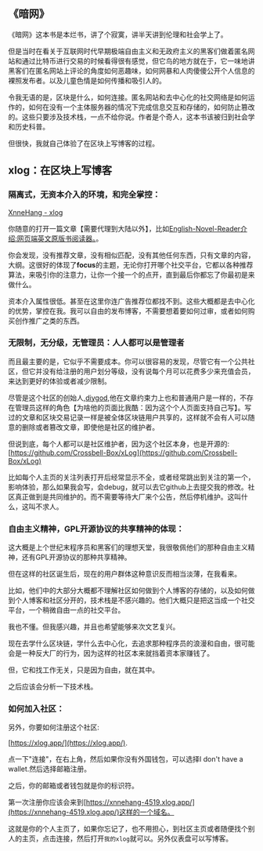 ## 《暗网》

《暗网》这本书是本烂书，讲了个寂寞，讲半天讲到伦理和社会学上了。<br>

但是当时在看关于互联网时代早期极端自由主义和无政府主义的黑客们做着匿名网站和通过比特币进行交易的时候看得很有感觉，但它鸟的地方就在于，它一味地讲黑客们在匿名网站上评论的角度如何恶趣味，如何网暴和人肉傻傻公开个人信息的裸照发布者。以及儿童色情是如何传播和吸引人的。<br>

令我无语的是，区块是什么，如何连接。匿名网站和去中心化的社交网络是如何运作的，如何在没有一个主体服务器的情况下完成信息交互和存储的，如何防止篡改的。这些只要涉及技术栈，一点不给你说。作者是个奇人，这本书该被归到社会学和历史科普。<br>

但很快，我就自己体验了在区块上写博客的过程。<br>

## xlog：在区块上写博客

### 隔离式，无资本介入的环境，和完全掌控：

[XnneHang - xlog](https://xnnehang-4519.xlog.app/) <br>

你随意的打开一篇文章【需要代理到大陆以外】，比如[English-Novel-Reader介绍:网页端英文原版书阅读器。](https://xnnehang-4519.xlog.app/English-Novel-Reader-jie-shao--wang-ye-duan-ying-wen-yuan-ban-shu-yue-du-qi-)。<br>

你会发现，没有推荐文章，没有相似匹配，没有其他任何东西，只有文章的内容，大纲。这很好的体现了**focus**的主题，无论你打开哪个社交平台，它都以各种推荐算法，来吸引你的注意力，让你一个接一个的点开，直到最后你都忘了你最初是来做什么。 <br>

资本介入属性很低。甚至在这里你连广告推荐位都找不到。这些大概都是去中心化的优势，掌控在我。我可以自由的发布博客，不需要想着要如何过审，或者如何购买创作推广之类的东西。 <br>

### 无限制，无分级，无管理员：人人都可以是管理者

而且最主要的是，它似乎不需要成本。你可以很容易的发现，尽管它有一个公共社区，但它并没有给注册的用户划分等级，没有说每个月可以花费多少来充值会员，来达到更好的体验或者减少限制。 <br>

尽管是这个社区的创始人,[diygod](https://diygod.cc/),他在文章约束力上也和普通用户是一样的，不存在管理员这样的角色【为啥他的页面比我酷：因为这个个人页面支持自己写】。写过的文章和区块交易记录一样是被全体区块链用户共享的，这样就不会有人可以随意的删除或者篡改文章，即使他是社区的维护者。 <br>

但说到底，每个人都可以是社区维护者，因为这个社区本身，也是开源的:[https://github.com/Crossbell-Box/xLog](https://github.com/Crossbell-Box/xLog)<br>

比如每个人主页的关注列表打开后经常显示不全，或者经常跳出到关注的第一个，影响体验，那么如果我会写，会debug，就可以去它github上去提交我的修改。社区真正做到是共同维护的。而不需要等待大厂来个公告，然后停机维护。这叫什么，这叫不求人。 <br>

### 自由主义精神，GPL开源协议的共享精神的体现：

这大概是上个世纪末程序员和黑客们的理想天堂，我很敬佩他们的那种自由主义精神，还有GPL开源协议的那种共享精神。<br>

但在这样的社区诞生后，现在的用户群体这种意识反而相当淡薄，在我看来。 <br>

比如，他们中的大部分大概都不理解社区如何做到个人博客的存储的，以及如何做到个人博客和社区分开的，技术栈是不感兴趣的。他们大概只是把这当成一个社交平台，一个稍微自由一点的社交平台。 <br>

我也不懂。但我感兴趣，并且也希望能够来次文艺复兴。 <br>

现在去学什么区块链，学什么去中心化，去追求那种程序员的浪漫和自由，很可能会是一种反大厂的行为，因为这样的社区本来就挡着资本家赚钱了。<br>

但，它和找工作无关，只是因为自由，就在其中。 <br>

之后应该会分析一下技术栈。 <br>

### 如何加入社区：  

另外，你要如何注册这个社区: <br>

[https://xlog.app/](https://xlog.app/). <br>

点一下"连接"，在右上角，然后如果你没有外国钱包，可以选择I don't have a wallet.然后选择邮箱注册。 <br>

之后，你的邮箱或者钱包就是你的标识符。 <br>

第一次注册你应该会来到[https://xnnehang-4519.xlog.app/](https://xnnehang-4519.xlog.app/)这样的一个域名。 <br>

这就是你的个人主页了，如果你忘记了，也不用担心，到社区主页或者随便找个别人的主页，点击连接，然后打开`我的xlog`就可以。另外仪表盘可以写博客。 <br>

